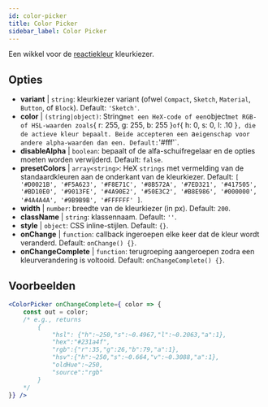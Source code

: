 ```yaml
---
id: color-picker
title: Color Picker
sidebar_label: Color Picker
---
```


Een wikkel voor de [reactiekleur](https://casesandberg.github.io/react-color/) kleurkiezer.

## Opties

* __variant__ | `string`: kleurkiezer variant (ofwel `Compact`, `Sketch`, `Material`, `Button`, of `Block`). Default: `'Sketch'`.
* __color__ | `(string|object)`: String` met een HeX-code of een `object` met RGB- of HSL-waarden zoals `{ r: 255, g: 255, b: 255 }` of `{ h: 0, s: 0, l: .10 }`, die de actieve kleur bepaalt. Beide accepteren een `a` eigenschap voor andere alpha-waarden dan een. Default: `'#fff'`.
* __disableAlpha__ | `boolean`: bepaalt of de alfa-schuifregelaar en de opties moeten worden verwijderd. Default: `false`.
* __presetColors__ | `array<string>`: HeX `strings` met vermelding van de standaardkleuren aan de onderkant van de kleurkiezer. Default: `[
  '#D0021B',
  '#F5A623',
  '#F8E71C',
  '#8B572A',
  '#7ED321',
  '#417505',
  '#BD10E0',
  '#9013FE',
  '#4A90E2',
  '#50E3C2',
  '#B8E986',
  '#000000',
  '#4A4A4A',
  '#9B9B9B',
  '#FFFFFF'
]`.
* __width__ | `number`: breedte van de kleurkiezer (in px). Default: `200`.
* __className__ | `string`: klassennaam. Default: `''`.
* __style__ | `object`: CSS inline-stijlen. Default: `{}`.
* __onChange__ | `function`: callback ingeroepen elke keer dat de kleur wordt veranderd. Default: `onChange() {}`.
* __onChangeComplete__ | `function`: terugroeping aangeroepen zodra een kleurverandering is voltooid. Default: `onChangeComplete() {}`.


## Voorbeelden

```jsx live
<ColorPicker onChangeComplete={ color => {
    const out = color;
    /* e.g., returns 
        {
            "hsl": {"h":~250,"s":~0.4967,"l":~0.2063,"a":1},
            "hex":"#231a4f",
            "rgb":{"r":35,"g":26,"b":79,"a":1},
            "hsv":{"h":~250,"s":~0.664,"v":~0.3088,"a":1},
            "oldHue":~250,
            "source":"rgb"
        }
    */
}} />
```

